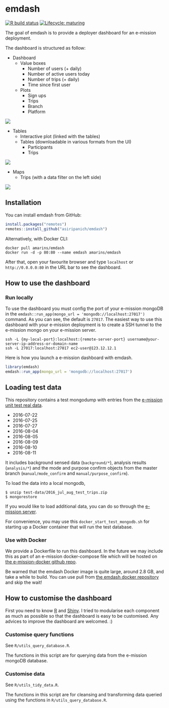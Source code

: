 
<!-- README.md is generated from README.Rmd. Please edit that file -->

# emdash

<!-- badges: start -->

[![R build
status](https://github.com/asiripanich/emdash/workflows/R-CMD-check/badge.svg)](https://github.com/asiripanich/emdash/actions)
[![Lifecycle:
maturing](https://img.shields.io/badge/lifecycle-maturing-blue.svg)](https://www.tidyverse.org/lifecycle/#maturing)
<!-- badges: end -->

The goal of emdash is to provide a deployer dashboard for an e-mission
deployment.

The dashboard is structured as follow:

  - Dashboard
      - Value boxes
          - Number of users (+ daily)
          - Number of active users today
          - Number of trips (+ daily)
          - Time since first user
      - Plots
          - Sign ups
          - Trips
          - Branch
          - Platform

<img src="man/figures/emdash_dashboard.gif" ></img>

  - Tables
      - Interactive plot (linked with the tables)
      - Tables (downloadable in various formats from the UI)
          - Participants
          - Trips

<img src="man/figures/emdash_tables.gif" ></img>

  - Maps
      - Trips (with a data filter on the left side)

<img src="man/figures/emdash_map.gif" ></img>

## Installation

You can install emdash from GitHub:

``` r
install.packages("remotes")
remotes::install_github("asiripanich/emdash")
```

Alternatively, with Docker CLI:

    docker pull amarins/emdash
    docker run -d -p 80:80 --name emdash amarins/emdash

After that, open your favourite browser and type `localhost` or
`http://0.0.0.0:80` in the URL bar to see the dashboard.

## How to use the dashboard

### Run locally

To use the dashboard you must config the port of your e-mission mongoDB
in the `emdash::run_app(mongo_url = 'mongodb://localhost:27017')`
command. As you can see, the default is `27017`. The easiest way to use
this dashboard with your e-mission deployment is to create a SSH tunnel
to the e-mission mongo on your e-mission server.

``` ssh
ssh -L {my-local-port}:localhost:{remote-server-port} username@your-server-ip-address-or-domain-name
ssh -L 27017:localhost:27017 ec2-user@123.12.12.1
```

Here is how you launch a e-mission dashboard with emdash.

``` r
library(emdash)
emdash::run_app(mongo_url = 'mongodb://localhost:27017')
```

## Loading test data

This repository contains a test mongodump with entries from the
[e-mission unit test real
data](https://github.com/e-mission/e-mission-server/tree/master/emission/tests/data/real_examples).

  - 2016-07-22
  - 2016-07-25
  - 2016-07-27
  - 2016-08-04
  - 2016-08-05
  - 2016-08-09
  - 2016-08-10
  - 2016-08-11

It includes background sensed data (`background/*`), analysis results
(`analysis/*`) and the mode and purpose confirm objects from the master
branch (`manual/mode_confirm` and `manual/purpose_confirm`).

To load the data into a local mongodb,

    $ unzip test-data/2016_jul_aug_test_trips.zip
    $ mongorestore

If you would like to load additional data, you can do so through the
[e-mission
server](https://github.com/e-mission/e-mission-server/#loading-test-data).

For convenience, you may use this `docker_start_test_mongodb.sh` for
starting up a Docker container that will run the test database.

### Use with Docker

We provide a Dockerfile to run this dashboard. In the future we may
include this as part of an e-mission docker-compose file which will be
hosted on [the e-mission-docker github
repo](https://github.com/e-mission/e-mission-docker).

Be warned that the emdash Docker image is quite large, around 2.8 GB,
and take a while to build. You can use pull from [the emdash docker
repository](https://hub.docker.com/r/amarins/emdash) and skip the wait\!

## How to customise the dashboard

First you need to know [R](https://www.r-project.org/) and
[Shiny](https://shiny.rstudio.com/). I tried to modularise each
component as much as possible so that the dashboard is easy to be
customised. Any advices to improve the dashboard are welcomed. :)

### Customise query functions

See `R/utils_query_database.R`.

The functions in this script are for querying data from the e-mission
mongoDB database.

### Customise data

See `R/utils_tidy_data.R`.

The functions in this script are for cleansing and transforming data
queried using the functions in `R/utils_query_database.R`.
